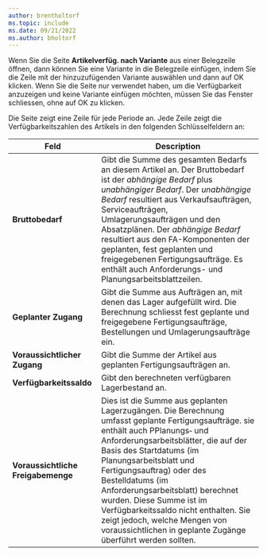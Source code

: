 ```yaml
---
author: brentholtorf
ms.topic: include
ms.date: 09/21/2022
ms.author: bholtorf
---
```

Wenn Sie die Seite **Artikelverfüg. nach Variante** aus einer Belegzeile öffnen, dann können Sie eine Variante in die Belegzeile einfügen, indem Sie die Zeile mit der hinzuzufügenden Variante auswählen und dann auf OK klicken. Wenn Sie die Seite nur verwendet haben, um die Verfügbarkeit anzuzeigen und keine Variante einfügen möchten, müssen Sie das Fenster schliessen, ohne auf OK zu klicken.

Die Seite zeigt eine Zeile für jede Periode an. Jede Zeile zeigt die Verfügbarkeitszahlen des Artikels in den folgenden Schlüsselfeldern an:

| Feld | Description |
|--|--|
| **Bruttobedarf**| Gibt die Summe des gesamten Bedarfs an diesem Artikel an. Der Bruttobedarf ist der *abhängige Bedarf* plus *unabhängiger Bedarf*. Der *unabhängige Bedarf* resultiert aus Verkaufsaufträgen, Serviceaufträgen, Umlagerungsaufträgen und den Absatzplänen. Der *abhängige Bedarf* resultiert aus den FA-Komponenten der geplanten, fest geplanten und freigegebenen Fertigungsaufträge. Es enthält auch Anforderungs- und Planungsarbeitsblattzeilen.|
| **Geplanter Zugang** | Gibt die Summe aus Aufträgen an, mit denen das Lager aufgefüllt wird. Die Berechnung schliesst fest geplante und freigegebene Fertigungsaufträge, Bestellungen und Umlagerungsaufträge ein. |
| **Voraussichtlicher Zugang** | Gibt die Summe der Artikel aus geplanten Fertigungsaufträgen an. |
| **Verfügbarkeitssaldo** | Gibt den berechneten verfügbaren Lagerbestand an. |
| **Voraussichtliche Freigabemenge** | Dies ist die Summe aus geplanten Lagerzugängen. Die Berechnung umfasst geplante Fertigungsaufträge. sie enthält auch PPlanungs‑ und Anforderungsarbeitsblätter, die auf der Basis des Startdatums (im Planungsarbeitsblatt und Fertigungsauftrag) oder des Bestelldatums (im Anforderungsarbeitsblatt) berechnet wurden. Diese Summe ist im Verfügbarkeitssaldo nicht enthalten. Sie zeigt jedoch, welche Mengen von voraussichtlichen in geplante Zugänge überführt werden sollten. |
